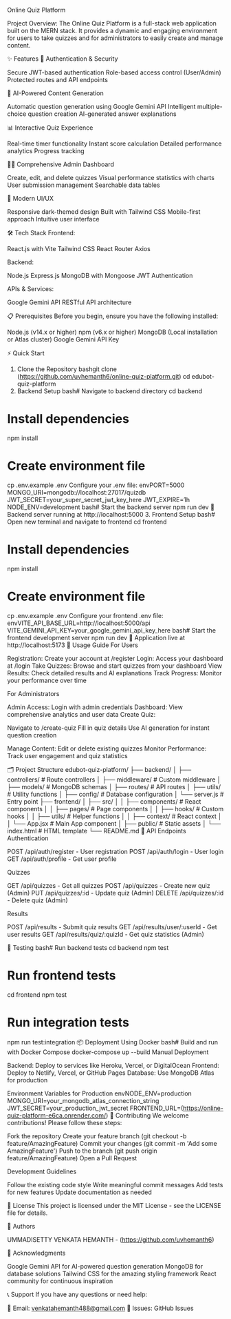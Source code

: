 Online Quiz Platform

Project Overview:
The Online Quiz Platform is a full-stack web application built on the MERN stack. It provides a dynamic and engaging environment for users to take quizzes and for administrators to easily create and manage content.

✨ Features
🔐 Authentication & Security

Secure JWT-based authentication
Role-based access control (User/Admin)
Protected routes and API endpoints

🤖 AI-Powered Content Generation

Automatic question generation using Google Gemini API
Intelligent multiple-choice question creation
AI-generated answer explanations

📊 Interactive Quiz Experience

Real-time timer functionality
Instant score calculation
Detailed performance analytics
Progress tracking

👨‍💼 Comprehensive Admin Dashboard

Create, edit, and delete quizzes
Visual performance statistics with charts
User submission management
Searchable data tables

📱 Modern UI/UX

Responsive dark-themed design
Built with Tailwind CSS
Mobile-first approach
Intuitive user interface

🛠️ Tech Stack
Frontend:

React.js with Vite
Tailwind CSS
React Router
Axios

Backend:

Node.js
Express.js
MongoDB with Mongoose
JWT Authentication

APIs & Services:

Google Gemini API
RESTful API architecture

📋 Prerequisites
Before you begin, ensure you have the following installed:

Node.js (v14.x or higher)
npm (v6.x or higher)
MongoDB (Local installation or Atlas cluster)
Google Gemini API Key

⚡ Quick Start
1. Clone the Repository
bashgit clone (https://github.com/uvhemanth6/online-quiz-platform.git)
cd edubot-quiz-platform
2. Backend Setup
bash# Navigate to backend directory
cd backend

# Install dependencies
npm install

# Create environment file
cp .env.example .env
Configure your .env file:
envPORT=5000
MONGO_URI=mongodb://localhost:27017/quizdb
JWT_SECRET=your_super_secret_jwt_key_here
JWT_EXPIRE=1h
NODE_ENV=development
bash# Start the backend server
npm run dev
🚀 Backend server running at http://localhost:5000
3. Frontend Setup
bash# Open new terminal and navigate to frontend
cd frontend

# Install dependencies
npm install

# Create environment file
cp .env.example .env
Configure your frontend .env file:
envVITE_API_BASE_URL=http://localhost:5000/api
VITE_GEMINI_API_KEY=your_google_gemini_api_key_here
bash# Start the frontend development server
npm run dev
🎉 Application live at http://localhost:5173
📖 Usage Guide
For Users

Registration: Create your account at /register
Login: Access your dashboard at /login
Take Quizzes: Browse and start quizzes from your dashboard
View Results: Check detailed results and AI explanations
Track Progress: Monitor your performance over time

For Administrators

Admin Access: Login with admin credentials
Dashboard: View comprehensive analytics and user data
Create Quiz:

Navigate to /create-quiz
Fill in quiz details
Use AI generation for instant question creation


Manage Content: Edit or delete existing quizzes
Monitor Performance: Track user engagement and quiz statistics

🗂️ Project Structure
edubot-quiz-platform/
├── backend/
│   ├── controllers/          # Route controllers
│   ├── middleware/          # Custom middleware
│   ├── models/              # MongoDB schemas
│   ├── routes/              # API routes
│   ├── utils/               # Utility functions
│   ├── config/              # Database configuration
│   └── server.js            # Entry point
├── frontend/
│   ├── src/
│   │   ├── components/      # React components
│   │   ├── pages/           # Page components
│   │   ├── hooks/           # Custom hooks
│   │   ├── utils/           # Helper functions
│   │   ├── context/         # React context
│   │   └── App.jsx          # Main App component
│   ├── public/              # Static assets
│   └── index.html           # HTML template
└── README.md
🔧 API Endpoints
Authentication

POST /api/auth/register - User registration
POST /api/auth/login - User login
GET /api/auth/profile - Get user profile

Quizzes

GET /api/quizzes - Get all quizzes
POST /api/quizzes - Create new quiz (Admin)
PUT /api/quizzes/:id - Update quiz (Admin)
DELETE /api/quizzes/:id - Delete quiz (Admin)

Results

POST /api/results - Submit quiz results
GET /api/results/user/:userId - Get user results
GET /api/results/quiz/:quizId - Get quiz statistics (Admin)

🧪 Testing
bash# Run backend tests
cd backend
npm test

# Run frontend tests
cd frontend
npm test

# Run integration tests
npm run test:integration
📦 Deployment
Using Docker
bash# Build and run with Docker Compose
docker-compose up --build
Manual Deployment

Backend: Deploy to services like Heroku, Vercel, or DigitalOcean
Frontend: Deploy to Netlify, Vercel, or GitHub Pages
Database: Use MongoDB Atlas for production

Environment Variables for Production
envNODE_ENV=production
MONGO_URI=your_mongodb_atlas_connection_string
JWT_SECRET=your_production_jwt_secret
FRONTEND_URL=(https://online-quiz-platform-e6ca.onrender.com/)
🤝 Contributing
We welcome contributions! Please follow these steps:

Fork the repository
Create your feature branch (git checkout -b feature/AmazingFeature)
Commit your changes (git commit -m 'Add some AmazingFeature')
Push to the branch (git push origin feature/AmazingFeature)
Open a Pull Request

Development Guidelines

Follow the existing code style
Write meaningful commit messages
Add tests for new features
Update documentation as needed

📄 License
This project is licensed under the MIT License - see the LICENSE file for details.

👥 Authors

UMMADISETTY VENKATA HEMANTH  - (https://github.com/uvhemanth6)

🙏 Acknowledgments

Google Gemini API for AI-powered question generation
MongoDB for database solutions
Tailwind CSS for the amazing styling framework
React community for continuous inspiration

📞 Support
If you have any questions or need help:

📧 Email: venkatahemanth488@gmail.com
🐛 Issues: GitHub Issues
